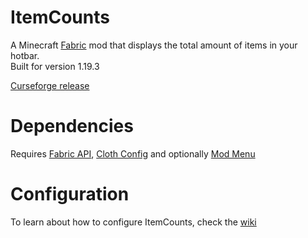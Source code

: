 # ItemCounts

A Minecraft [Fabric](https://fabricmc.net/) mod that displays the total amount of items in your hotbar.  
Built for version 1.19.3

[Curseforge release](https://www.curseforge.com/minecraft/mc-mods/item-counts-fabric)

# Dependencies

Requires [Fabric API](https://www.curseforge.com/minecraft/mc-mods/fabric-api), [Cloth Config](https://www.curseforge.com/minecraft/mc-mods/cloth-config) and optionally [Mod Menu](https://www.curseforge.com/minecraft/mc-mods/modmenu)

# Configuration

To learn about how to configure ItemCounts, check the [wiki](https://github.com/BlazingTwist/ItemCounts/wiki)
